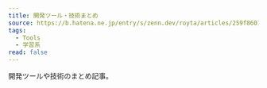 ```yaml
---
title: 開発ツール・技術まとめ
source: https://b.hatena.ne.jp/entry/s/zenn.dev/royta/articles/259f860197c0f0
tags:
  - Tools
  - 学習系
read: false
---
```

開発ツールや技術のまとめ記事。
